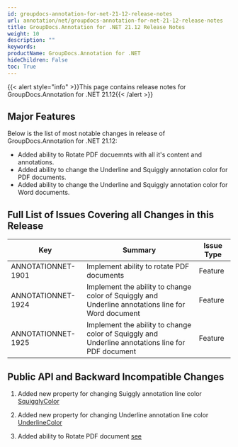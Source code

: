 ```yaml
---
id: groupdocs-annotation-for-net-21-12-release-notes
url: annotation/net/groupdocs-annotation-for-net-21-12-release-notes
title: GroupDocs.Annotation for .NET 21.12 Release Notes
weight: 10
description: ""
keywords: 
productName: GroupDocs.Annotation for .NET
hideChildren: False
toc: True
---
```


{{< alert style="info" >}}This page contains release notes for GroupDocs.Annotation for .NET 21.12{{< /alert >}}

## Major Features

Below is the list of most notable changes in release of GroupDocs.Annotation for .NET 21.12:
* Added ability to Rotate PDF docuemnts with all it's content and annotations.
* Added ability to change the Underline and Squiggly annotation color for PDF documents.
* Added ability to change the Underline and Squiggly annotation color for Word documents.


## Full List of Issues Covering all Changes in this Release

| Key | Summary | Issue Type |
| --- | --- | --- |
| ANNOTATIONNET-1901 | Implement ability to rotate PDF documents | Feature |
| ANNOTATIONNET-1924 | Implement the ability to change color of Squiggly and Underline annotations line for Word document | Feature |
| ANNOTATIONNET-1925 | Implement the ability to change color of Squiggly and Underline annotations line for PDF document| Feature |


## Public API and Backward Incompatible Changes

1. Added new property for changing Suiggly annotation line color [SquigglyColor](https://apireference.groupdocs.com/annotation/net/groupdocs.annotation.models.annotationmodels/squigglyannotation/properties/squigglycolor)

2. Added new property for changing Underline annotation line color [UnderlineColor](https://apireference.groupdocs.com/annotation/net/groupdocs.annotation.models.annotationmodels/underlineannotation/properties/underlinecolor)

3. Added ability to Rotate PDF document [see](https://docs.groupdocs.com/annotation/net/rotatitng-pdf-documents/)